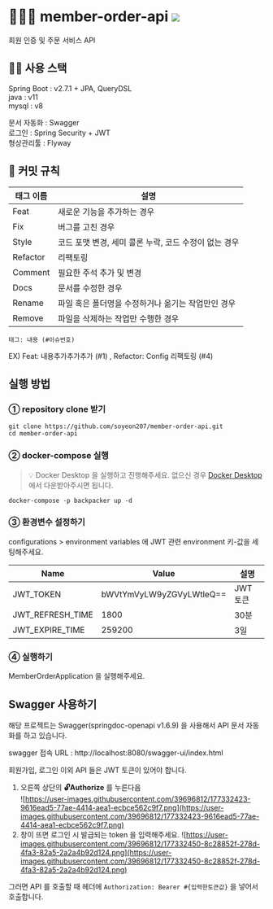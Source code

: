 # 🙍‍♀🧾 member-order-api  <img src="https://hits.seeyoufarm.com/api/count/incr/badge.svg?url=https://github.com/soyeon207/member-order-api&count_bg=%23000000&title_bg=%23000000&icon=github.svg&icon_color=%23E7E7E7&title=GitHub&edge_flat=false"/>
회원 인증 및 주문 서비스 API 

## 👩‍💻 사용 스택 
Spring Boot : v2.7.1 + JPA, QueryDSL<br>
java : v11<br>
mysql : v8<br>

문서 자동화 : Swagger<br>
로그인 : Spring Security + JWT<br>
형상관리툴 : Flyway<br>

## 🤝 커밋 규칙
|태그 이름|설명|
|---|---|
|Feat|새로운 기능을 추가하는 경우|
|Fix|버그를 고친 경우|
|Style|코드 포맷 변경, 세미 콜론 누락, 코드 수정이 없는 경우|
|Refactor|리팩토링|
|Comment|필요한 주석 추가 및 변경|
|Docs|문서를 수정한 경우|
|Rename|파일 혹은 폴더명을 수정하거나 옮기는 작업만인 경우|
|Remove|파일을 삭제하는 작업만 수행한 경우|

`태그: 내용 (#이슈번호)`<br>

EX) Feat: 내용추가추가추가 (#1) , Refactor: Config 리팩토링 (#4)

## 실행 방법

### ① repository clone 받기 
```
git clone https://github.com/soyeon207/member-order-api.git
cd member-order-api
```

### ② docker-compose 실행
> 💡 Docker Desktop 을 실행하고 진행해주세요. 
> 없으신 경우  [Docker Desktop](https://www.docker.com/products/docker-desktop/) 에서 다운받아주시면 됩니다. 

```
docker-compose -p backpacker up -d
```

### ③ 환경변수 설정하기

configurations > environment variables 에 JWT 관련 environment 키-값을 세팅해주세요. 

|Name|Value| 설명      |
|---|---|---------|
|JWT_TOKEN|bWVtYmVyLW9yZGVyLWtleQ==| JWT 토큰  |
|JWT_REFRESH_TIME|1800| 30분     |
|JWT_EXPIRE_TIME|259200| 3일      |

### ④ 실행하기 
MemberOrderApplication 을 실행해주세요. 

## Swagger 사용하기
해당 프로젝트는 Swagger(springdoc-openapi v1.6.9) 을 사용해서 API 문서 자동화를 하고 있습니다.  

swagger 접속 URL : http://localhost:8080/swagger-ui/index.html

회원가입, 로그인 이외 API 들은 JWT 토큰이 있어야 합니다.

1. 오른쪽 상단의 **🔓Authorize** 를 누른다음  
![https://user-images.githubusercontent.com/39696812/177332423-9616ead5-77ae-4414-aea1-ecbce562c9f7.png](https://user-images.githubusercontent.com/39696812/177332423-9616ead5-77ae-4414-aea1-ecbce562c9f7.png)
2. 창이 뜨면 로그인 시 발급되는 token 을 입력해주세요. 
![https://user-images.githubusercontent.com/39696812/177332450-8c28852f-278d-4fa3-82a5-2a2a4b92d124.png](https://user-images.githubusercontent.com/39696812/177332450-8c28852f-278d-4fa3-82a5-2a2a4b92d124.png)

그러면 API 를 호출할 때 헤더에 `Authorization: Bearer #{입력한토큰값}` 을 넣어서 호출합니다.  





